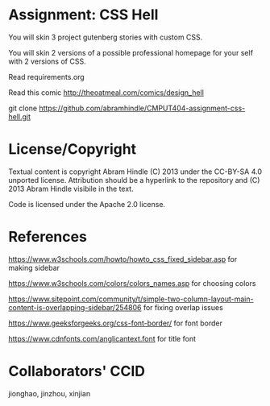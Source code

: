 Assignment: CSS Hell
====================

You will skin 3 project gutenberg stories with custom CSS.

You will skin 2 versions of a possible professional homepage for your
self with 2 versions of CSS.

Read requirements.org

Read this comic http://theoatmeal.com/comics/design_hell

git clone https://github.com/abramhindle/CMPUT404-assignment-css-hell.git

License/Copyright
=================

Textual content is copyright Abram Hindle (C) 2013 under the CC-BY-SA
4.0 unported license. Attribution should be a hyperlink to the
repository and (C) 2013 Abram Hindle visibile in the text.

Code is licensed under the Apache 2.0 license.


References
==========

https://www.w3schools.com/howto/howto_css_fixed_sidebar.asp for making sidebar

https://www.w3schools.com/colors/colors_names.asp for choosing colors

https://www.sitepoint.com/community/t/simple-two-column-layout-main-content-is-overlapping-sidebar/254806 for fixing overlap issues

https://www.geeksforgeeks.org/css-font-border/ for font border

https://www.cdnfonts.com/anglicantext.font for title font


Collaborators' CCID
===================

jionghao, jinzhou, xinjian
